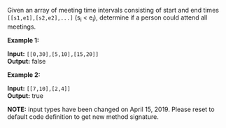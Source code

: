 Given an array of meeting time intervals consisting of start and end times <code>[[s1,e1],[s2,e2],...]</code> (s<sub>i</sub> < e<sub>i</sub>), determine if a person could attend all meetings.

<b>Example 1:</b>

<b>Input:</b> <code>[[0,30],[5,10],[15,20]]</code>  
<b>Output:</b> false

<b>Example 2:</b>

<b>Input:</b> <code>[[7,10],[2,4]]</code>  
<b>Output:</b> true

<strong>NOTE:</strong> input types have been changed on April 15, 2019. Please reset to default code definition to get new method signature.
